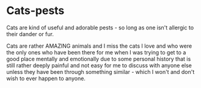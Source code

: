 # Cats-pests
Cats are kind of useful and adorable pests - so long as one isn't allergic to their dander or fur.

Cats are rather AMAZING animals and I miss the cats I love and who were the only ones who have been there for me when I was trying to get to a good place mentally and emotionally due to some personal history that is still rather deeply painful and not easy for me to discuss with anyone else unless they have been through something similar - which I won't and don't wish to ever happen to anyone. 

